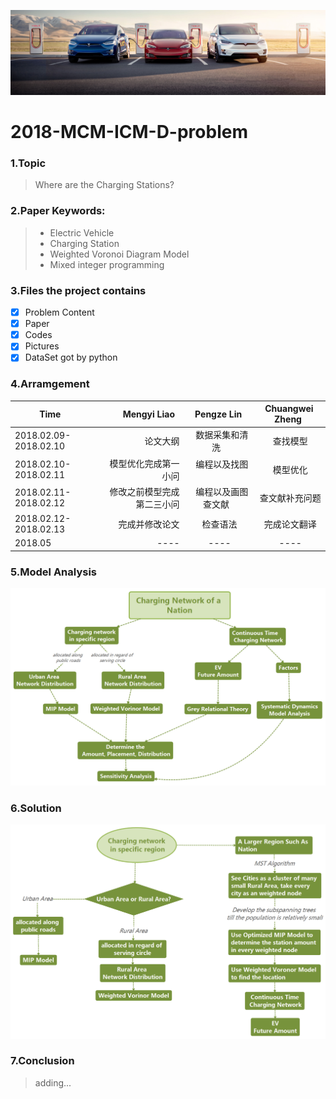 ![EVs](https://github.com/leongdut/2018-MCM-ICM-D-problem/blob/master/Pictures/supercharging.png)
# 2018-MCM-ICM-D-problem
### 1.Topic
> Where are the Charging Stations?  
### 2.Paper Keywords:
> * Electric Vehicle
> * Charging Station
> * Weighted Voronoi Diagram Model
> * Mixed integer programming
### 3.Files the project contains
- [x]  Problem Content
- [x]  Paper
- [x]  Codes
- [x]  Pictures
- [x]  DataSet got by python
### 4.Arramgement

| Time        | Mengyi Liao   |  Pengze Lin  |  Chuangwei Zheng  |
| --------   | -----:  | :----:  | :----:  |
| 2018.02.09-2018.02.10     | 论文大纲 |    数据采集和清洗    |  查找模型  |
| 2018.02.10-2018.02.11     | 模型优化完成第一小问 |    编程以及找图    |  模型优化  |
| 2018.02.11-2018.02.12     | 修改之前模型完成第二三小问 |    编程以及画图查文献    |  查文献补充问题  |
| 2018.02.12-2018.02.13     | 完成并修改论文 |    检查语法    |  完成论文翻译  |
| 2018.05     | ---- |    ----    |  ----  |
### 5.Model Analysis
![model 01](https://github.com/leongdut/2018-MCM-ICM-D-problem/blob/master/Pictures/analysis.png)
### 6.Solution
![model 02](https://github.com/leongdut/2018-MCM-ICM-D-problem/blob/master/Pictures/method.png)
### 7.Conclusion
> adding...

